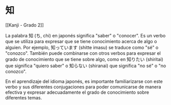 # 知

[[Kanji - Grado 2]]

La palabra 知 (ち, chi) en japonés significa "saber" o "conocer". Es un verbo que se utiliza para expresar que se tiene conocimiento acerca de algo o alguien. Por ejemplo, 知っています (shitte imasu) se traduce como "sé" o "conozco". También puede combinarse con otros verbos para expresar el grado de conocimiento que se tiene sobre algo, como en 知りたい (shiritai) que significa "quiero saber" o 知らない (shiranai) que significa "no sé" o "no conozco". 

En el aprendizaje del idioma japonés, es importante familiarizarse con este verbo y sus diferentes conjugaciones para poder comunicarse de manera efectiva y expresar adecuadamente el grado de conocimiento sobre diferentes temas.
